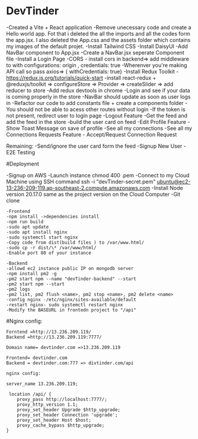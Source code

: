 # DevTinder

-Created a Vite + React application
-Remove unecessary code and create a Hello world app. Fot that i deleted the all the imports and all the codes form the app.jsx. I also deleted the App.css and the assets folder which contains my images of the default projet.
-Install Tailwind CSS
-Install DaisyUI
-Add NavBar component to App.jsx
-Create a NavBar.jsx seperate Component file
-Install a Login Page
-CORS - install cors in backend=> add middleware to with configurations: origin , credentials: true
-Wherenver you're making API call so pass axios=> { withCredentials: true}
-Install Redux Toolkit - https://redux.js.org/tutorials/quick-start
-install react-redux + @reduxjs/toolkit => configureStore => Provider => createSlider => add reducer to store
-Add redux devtools in chrome
-Login and see if your data is coming properly in the store
-NavBar should update as soon as user logs in
-Refactor our code to add constants file + create a components folder
-You should not be able to acess other routes without login
-If the token is not present, redirect user to login page
-Logout Feature
-Get the feed and add the feed in the store
-build the user card on feed
-Edit Profile Feature
-Show Toast Message on save of profile
-See all my connections
-See all my Connections Requests
Feature - Accept/Request Connection Request

Remaining:
-Send/ignore the user card form the feed
-Signup New User
-E2E Testing

#Deployment

-Signup on AWS
-Launch instance
chmod 400 <secret>.pem
-Connect to my Cloud Machine using SSH command
ssh -i "devTinder-secret.pem" ubuntu@ec2-13-236-209-119.ap-southeast-2.compute.amazonaws.com
-Install Node version 20.17.0 same as the project version on the Cloud Computer
-Git clone

    -Frontend
    -npm install ->dependencies install
    -npm run build
    -sudo apt update
    -sudo apt install nginx
    -sudo systemctl start nginx
    -Copy code from dist(build files ) to /var/www.html/
    -sudo cp -r dist/\* /var/www/html/
    -Enable port 80 of your instance

    -Backend
    -allowd ec2 instance public IP on mongodb server
    -npm install pm2 -g
    -pm2 start npm --name "devTinder-backend" --start
    -pm2 start npm --start
    -pm2 logs
    -pm2 list, pm2 flush <name>, pm2 stop <name>, pm2 delete <name>
    -config nginx -/etc/nginx/sites-available/default
    -restart nginx- sudo systemctl restart nginx
    -Modify the BASEURL in frontedn project to "/api"

#Nginx config:

    Forntend =http://13.236.209.119/
    Backend =http://13.236.209.119:7777/

    Domain name= devtinder.com =>13.236.209.119

    Frontend= devtinder.com
    Backend = devtinder.com:777 => divtinder.com/api

    nginx config:

    server_name 13.236.209.119;

     location /api/ {
        proxy_pass http://localhost:7777/;
        proxy_http_version 1.1;
        proxy_set_header Upgrade $http_upgrade;
        proxy_set_header Connection 'upgrade';
        proxy_set_header Host $host;
        proxy_cache_bypass $http_upgrade;
    }
